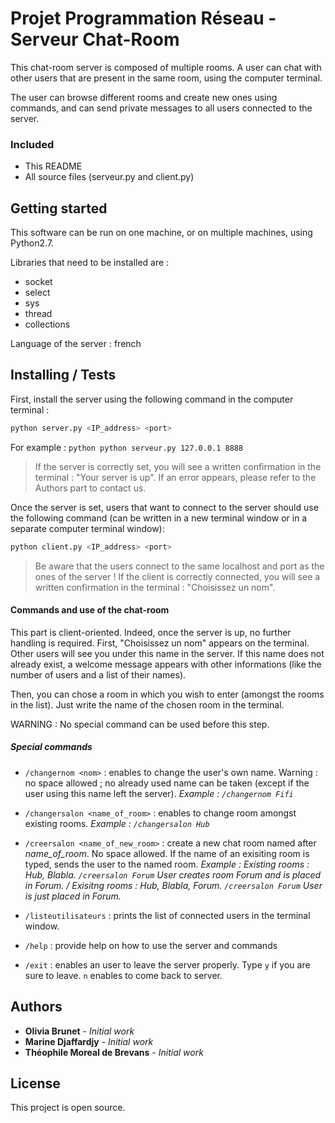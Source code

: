 # Projet Programmation Réseau - Serveur Chat-Room

  This chat-room server is composed of multiple rooms. A user can chat with other users that are present in the same room, using the computer terminal.
  
  The user can browse different rooms and create new ones using commands, and can send private messages to all users connected to the server.
   
### Included

* This README
* All source files (serveur.py and client.py)


## Getting started

This software can be run on one machine, or on multiple machines, using Python2.7.

Libraries that need to be installed are :
* socket
* select
* sys
* thread
* collections

Language of the server : french

## Installing / Tests

First, install the server using the following command in the computer terminal :
```python
python server.py <IP_address> <port>
```
For example : ```python python serveur.py 127.0.0.1 8888```

> If the server is correctly set, you will see a written confirmation in the terminal : "Your server is up".
> If an error appears, please refer to the Authors part to contact us.


Once the server is set, users that want to connect to the server should use the following command (can be written in a new terminal window or in a separate computer terminal window):
```python
python client.py <IP_address> <port>
```
> Be aware that the users connect to the same localhost and port as the ones of the server !
> If the client is correctly connected, you will see a written confirmation in the terminal : "Choisissez un nom".

#### Commands and use of the chat-room
This part is client-oriented. Indeed, once the server is up, no further handling is required. 
First, "Choisissez un nom" appears on the terminal. Other users will see you under this name in the server.
If this name does not already exist, a welcome message appears with other informations (like the number of users and a list of their names).

Then, you can chose a room in which you wish to enter (amongst the rooms in the list). Just write the name of the chosen room in the terminal.

WARNING : No special command can be used before this step.

##### Special commands
* ``` /changernom <nom> ``` : enables to change the user's own name. Warning : no space allowed ; no already used name can be taken (except if the user using this name left the server).
*Example : ``` /changernom Fifi ```*

* ``` /changersalon <name_of_room> ``` : enables to change room amongst existing rooms.
*Example : ``` /changersalon Hub ```*

* ``` /creersalon <name_of_new_room> ``` : create a new chat room named after *name_of_room*. No space allowed. If the name of an exisiting room is typed, sends the user to the named room. 
*Example : Existing rooms : Hub, Blabla. ``` /creersalon Forum ``` User creates room Forum and is placed in Forum. / Exisitng rooms : Hub, Blabla, Forum. ``` /creersalon Forum ``` User is just placed in Forum.*

* ``` /listeutilisateurs ``` : prints the list of connected users in the terminal window.

* ``` /help ``` : provide help on how to use the server and commands

* ``` /exit ``` : enables an user to leave the server properly. Type ``` y ``` if you are sure to leave. ``` n ``` enables to come back to server.


## Authors
* **Olivia Brunet** - *Initial work* 
* **Marine Djaffardjy** - *Initial work*
* **Théophile Moreal de Brevans** - *Initial work*

## License

This project is open source.

